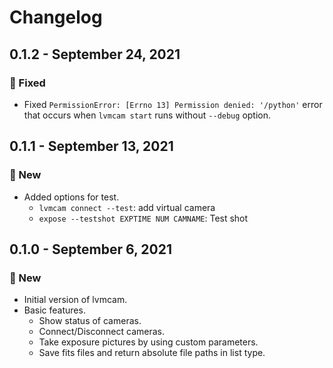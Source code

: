 # Changelog

## 0.1.2 - September 24, 2021

### 🔧 Fixed

* Fixed `PermissionError: [Errno 13] Permission denied: '/python'` error that occurs when `lvmcam start` runs without `--debug` option.


## 0.1.1 - September 13, 2021

### 🚀 New

* Added options for test.
    * `lvmcam connect --test`: add virtual camera
    * `expose --testshot EXPTIME NUM CAMNAME`: Test shot

## 0.1.0 - September 6, 2021

### 🚀 New

* Initial version of lvmcam.
* Basic features.
    * Show status of cameras.
    * Connect/Disconnect cameras.
    * Take exposure pictures by using custom parameters.
    * Save fits files and return absolute file paths in list type.